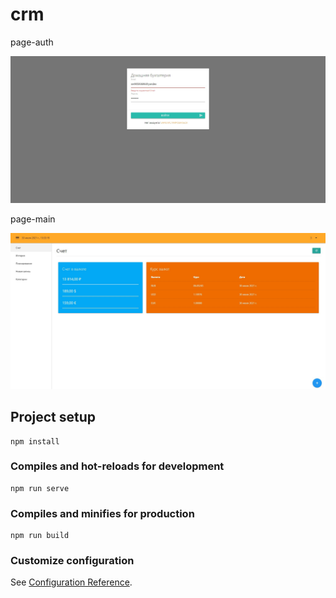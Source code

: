 # crm
page-auth

![screenshot_1](preview-screen-shot/auth.jpg)

page-main 

![screenshot_2](preview-screen-shot/main-page.jpg)



## Project setup
```
npm install
```

### Compiles and hot-reloads for development
```
npm run serve
```

### Compiles and minifies for production
```
npm run build
```

### Customize configuration
See [Configuration Reference](https://cli.vuejs.org/config/).

<!-- https://fixer.io/quickstart  - для валюты АПИ до 1 000 запросов в месяц -->
<!-- дают ключ при регистрации -->